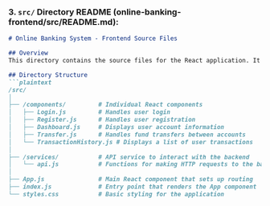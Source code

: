 
### **3. `src/` Directory README (online-banking-frontend/src/README.md):**

```markdown
# Online Banking System - Frontend Source Files

## Overview
This directory contains the source files for the React application. It includes components for the user interface, services for API calls, and styling.

## Directory Structure
```plaintext
/src/
│
├── /components/         # Individual React components
│   ├── Login.js         # Handles user login
│   ├── Register.js      # Handles user registration
│   ├── Dashboard.js     # Displays user account information
│   ├── Transfer.js      # Handles fund transfers between accounts
│   └── TransactionHistory.js # Displays a list of user transactions
│
├── /services/           # API service to interact with the backend
│   └── api.js           # Functions for making HTTP requests to the backend
│
├── App.js               # Main React component that sets up routing
├── index.js             # Entry point that renders the App component
└── styles.css           # Basic styling for the application
